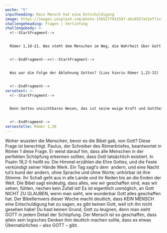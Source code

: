 ```yaml
---
woche: "5"
inputheading: Kein Mensch hat eine Entschuldigung
image: https://images.unsplash.com/photo-1565277931597-ebc6557a52ef?ixid=MXwxMjA3fDB8MHxwaG90by1wYWdlfHx8fGVufDB8fHw%3D&ixlib=rb-1.2.1&auto=format&fit=crop&w=700&q=80
challengeheading: Fragen | Vertiefung
challengebody: >-
  <!--StartFragment-->


  Römer 1,18-21. Was steht dem Menschen im Weg, die Wahrheit über Gott anzunehmen?


  <!--EndFragment--><!--StartFragment-->


  Was war die Folge der Ablehnung Gottes? (Lies hierzu Römer 1,22-32)


  <!--EndFragment-->
versetext: >-
  <!--StartFragment-->


  Denn Gottes unsichtbares Wesen, das ist seine ewige Kraft und Gottheit, wird seit der Schöpfung der Welt ersehen aus seinen Werken, wenn man sie wahrnimmt, sodass sie keine Entschuldigung haben.


  <!--EndFragment-->
versestelle: Römer 1,20
---
```

<!--StartFragment-->

Woher wussten die Menschen, bevor es die Bibel gab, von Gott? Diese Frage ist berechtigt. Paulus, der Schreiber des Römerbriefes, beantwortet in Römer 1 diese Frage. Er weist darauf hin, dass alle Menschen in der perfekten Schöpfung erkennen sollten, dass Gott tatsächlich existiert. In Psalm 19,2-5 heißt es: Die Himmel erzählen die Ehre Gottes, und die Feste verkündigt seiner Hände Werk. Ein Tag sagt‘s dem  andern, und eine Nacht tut’s kund der andern, ohne Sprache und ohne Worte; unhörbar ist ihre Stimme. Ihr Schall geht aus in alle Lande und ihr Reden bis an die Enden der Welt. Die Bibel sagt eindeutig, dass alles, wie wir geschaffen sind, was wir sehen, fühlen, riechen kein Zufall ist! Es ist eigentlich unmöglich, an Gott NICHT ZU GLAUBEN, wenn man sieht, wie wunderbar Gott alles geschaffen hat. Der Bibellernvers dieser Woche macht deutlich, dass KEIN MENSCH eine Entschuldigung hat zu sagen, es gibt keinen Gott, weil ich ihn nicht gesehen habe! Du hast keinen Grund, Gott zu leugnen, denn man sieht GOTT in jedem Detail der Schöpfung. Der Mensch ist so geschaffen, dass allein sein logisches Denken ihm deutlich machen sollte, dass es etwas Übernatürliches – also GOTT – gibt.

<!--EndFragment-->